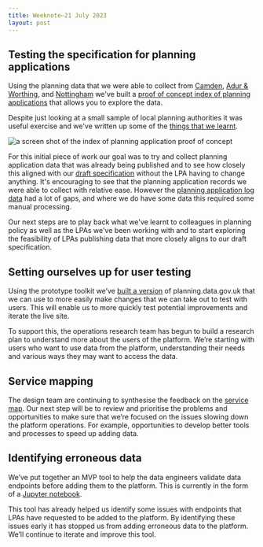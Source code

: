 ```yaml
---
title: Weeknote—21 July 2023
layout: post
---
```


## Testing the specification for planning applications

Using the planning data that we were able to collect from [Camden](https://opendata.camden.gov.uk/Environment/Planning-Applications/2eiu-s2cw), [Adur & Worthing](https://www.adur-worthing.gov.uk/datasets/#planning), and [Nottingham](https://www.opendatanottingham.org.uk/dataset.aspx?id=28) we've built a [proof of concept index of planning applications](https://planning-application-prototype-876601a5bfae.herokuapp.com/) that allows you to explore the data.

Despite just looking at a small sample of local planning authorities it was useful exercise and we've written up some of the [things that we learnt](https://github.com/digital-land/data-standards-backlog/issues/1#issuecomment-1643727979).

![a screen shot of the index of planning application proof of concept](/data-standards/assets/images/index-of-planning-applications.png)

For this initial piece of work our goal was to try and collect planning application data that was already being published and to see how closely this aligned with our [draft specification](https://digital-land.github.io/specification/specification/planning-application/) without the LPA having to change anything. It's encouraging to see that the planning application records we were able to collect with relative ease. However the [planning application log data](https://digital-land.github.io/specification/specification/planning-application/#planning-application-log) had a lot of gaps, and where we do have some data this required some manual processing.

Our next steps are to play back what we've learnt to colleagues in planning policy as well as the LPAs we've been working with and to start exploring the feasibility of LPAs publishing data that more closely aligns to our draft specification.

## Setting ourselves up for user testing

Using the prototype toolkit we’ve [built a version](https://github.com/digital-land/planning-data-prototype) of planning.data.gov.uk that we can use to more easily make changes that we can take out to test with users. This will enable us to more quickly test potential improvements and iterate the live site.

To support this, the operations research team has begun to build a research plan to understand more about the users of the platform. We’re starting with users who want to use data from the platform, understanding their needs and various ways they may want to access the data.

## Service mapping

The design team are continuing to synthesise the feedback on the [service map](/data-standards/assets/images/Planning-Data-Service-Map-2023-06-30.pdf). Our next step will be to review and prioritise the problems and opportunities to make sure that we’re focused on the issues slowing down the platform operations. For example, opportunities to develop better tools and processes to speed up adding data.


## Identifying erroneous data

We’ve put together an MVP tool to help the data engineers validate data endpoints before adding them to the platform. This is currently in the form of a [Jupyter notebook](https://github.com/digital-land/jupyter-analysis). 

This tool has already helped us identify some issues with endpoints that LPAs have requested to be added to the platform. By identifying these issues early it has stopped us from adding erroneous data to the platform. We’ll continue to iterate and improve this tool.

